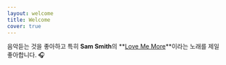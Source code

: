 ```yaml
---
layout: welcome
title: Welcome
cover: true
---
```


<!--author-->
음악듣는 것을 좋아하고 특히 **Sam Smith**의 **[Love Me More](https://www.youtube.com/watch?v=H1hDzq98WIY)**이라는 노래를 제일 좋아합니다. 🎧
<!--posts-->